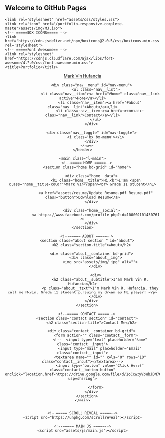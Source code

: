 ## Welcome to GitHub Pages

<!DOCTYPE html>
<html lang="en">

<head>
    <meta charset="UTF-8">
    <meta name="viewport" content="width=device-width, initial-scale=1.0">

    <link rel="stylesheet" href="assets/css/styles.css">
    <link rel="icon" href="/portfolio-responsive-complete-master/assets/img/MJ.ico">
    <!-- =====BOX ICONS===== -->
    <link href='https://cdn.jsdelivr.net/npm/boxicons@2.0.5/css/boxicons.min.css' rel='stylesheet'>
    <!-- =====Font Awesome== -->
    <link rel="stylesheet" href="https://cdnjs.cloudflare.com/ajax/libs/font-awesome/4.7.0/css/font-awesome.min.css">
    <title>Portfolio</title>
</head>

<body>
    <!--===== HEADER =====-->
    <header class="l-header">
        <nav class="nav bd-grid">
            <div>
                <a href="#home" class="nav__logo">Mark Vin Hufancia </a>
            </div>

            <div class="nav__menu" id="nav-menu">
                <ul class="nav__list">
                    <li class="nav__item"><a href="#home" class="nav__link active">Home</a></li>
                    <li class="nav__item"><a href="#about" class="nav__link">About</a></li>
                    <li class="nav__item"><a href="#contact" class="nav__link">Contact</a></li>
                </ul>
            </div>

            <div class="nav__toggle" id="nav-toggle">
                <i class='bx bx-menu'></i>
            </div>
        </nav>
    </header>

    <main class="l-main">
        <!--===== HOME =====-->
        <section class="home bd-grid" id="home">

            <div class="home__data">
                <h1 class="home__title">Hi,<br>I'am <span class="home__title-color">Mark vin</span><br> Grade 11 student</h1>

                <a href="assets/resume/Update Resume.pdf Resume.pdf" class="button">Download Resume</a>
            </div>

            <div class="home__social">
                <a https://www.facebook.com/profile.php?id=100009101450761 a>
     	    </div>
	</section>

        <!--===== ABOUT =====-->
        <section class="about section " id="about">
            <h2 class="section-title">About</h2>

            <div class="about__container bd-grid">
                <div class="about__img">
                    <img src="assets/img/.jpg" alt="">
                </div>

                <div>
                    <h2 class="about__subtitle">I'am Mark Vin R. Hufancia</h2>
                    <p class="about__text">I'm Mark Vin R. Hufancia, they call me Mkvin. Grade 11 student pursuing my dream as ML player! </p>
                </div>
            </div>
        </section>

        <!--===== CONTACT =====-->
        <section class="contact section" id="contact">
            <h2 class="section-title">Contact Me</h2>

            <div class="contact__container bd-grid">
                <form action="" class="contact__form">
                    <!--  <input type="text" placeholder="Name" class="contact__input">
                    <input type="mail" placeholder="Email" class="contact__input">
                    <textarea name="" id="" cols="0" rows="10" class="contact__input"></textarea>-->
                    <input type="button" value="Click Here!" class="contact__button button" onclick="location.href=https://drive.google.com/file/d/1oCcwzyVbWbJDN7G0mKNaVcz705JQ8Ffx/view?usp=sharing">

                </form>
            </div>
        </section>
    </main>


    <!--===== SCROLL REVEAL =====-->
    <script src="https://unpkg.com/scrollreveal"></script>

    <!--===== MAIN JS =====-->
    <script src="assets/js/main.js"></script>
</body>

</html>

